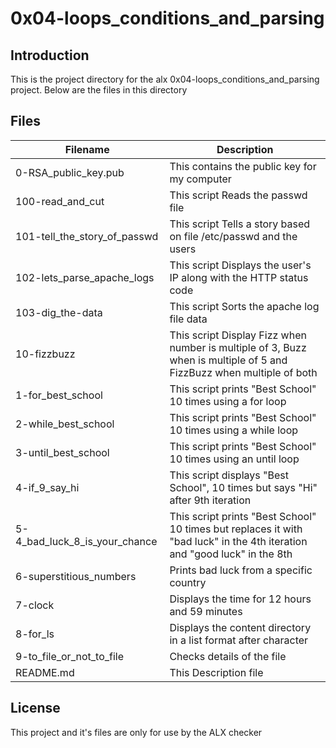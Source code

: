 # 0x04-loops_conditions_and_parsing

## Introduction
This is the project directory for the alx 0x04-loops_conditions_and_parsing project. Below are the files in this directory


## Files

|Filename | Description|
|---------|------------|
|0-RSA_public_key.pub| This contains the public key for my computer|
|100-read_and_cut| This script Reads the passwd file|
|101-tell_the_story_of_passwd| This script Tells a story based on file /etc/passwd and the users|
|102-lets_parse_apache_logs| This script Displays the user's IP along with the HTTP status code|
|103-dig_the-data| This script Sorts the apache log file data|
|10-fizzbuzz| This script Display Fizz when number is multiple of 3, Buzz when is multiple of 5 and FizzBuzz when multiple of both|
|1-for_best_school| This script prints "Best School" 10 times using a for loop|
|2-while_best_school| This script prints "Best School" 10 times using a while loop|
|3-until_best_school| This script prints "Best School" 10 times using an until loop|
|4-if_9_say_hi| This script displays "Best School", 10 times but says "Hi" after 9th iteration|
|5-4_bad_luck_8_is_your_chance| This script prints "Best School" 10 times but replaces it with "bad luck" in the 4th iteration and "good luck" in the 8th|
|6-superstitious_numbers| Prints bad luck from a specific country|
|7-clock| Displays the time for 12 hours and 59 minutes|
|8-for_ls| Displays the content directory in a list format after character|
|9-to_file_or_not_to_file| Checks details of the file|
|README.md| This Description file|

## License
This project and it's files are only for use by the ALX checker